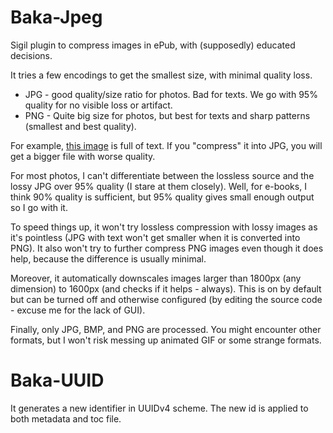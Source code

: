 # Baka-Jpeg

Sigil plugin to compress images in ePub, with (supposedly) educated decisions.

It tries a few encodings to get the smallest size, with minimal quality loss.
- JPG - good quality/size ratio for photos. Bad for texts. We go with 95% quality for no visible loss or artifact.
- PNG - Quite big size for photos, but best for texts and sharp patterns (smallest and best quality). 

For example, [this image](https://i.imgur.com/6GVYJxC.png) is full of text. If you "compress" it into JPG, you will get a bigger file with worse quality.

For most photos, I can't differentiate between the lossless source and the lossy JPG over 95% quality (I stare at them closely). Well, for e-books, I think 90% quality is sufficient, but 95% quality gives small enough output so I go with it.

To speed things up, it won't try lossless compression with lossy images as it's pointless (JPG with text won't get smaller when it is converted into PNG). It also won't try to further compress PNG images even though it does help, because the difference is usually minimal.

Moreover, it automatically downscales images larger than 1800px (any dimension) to 1600px (and checks if it helps - always). This is on by default but can be turned off and otherwise configured (by editing the source code - excuse me for the lack of GUI).

Finally, only JPG, BMP, and PNG are processed. You might encounter other formats, but I won't risk messing up animated GIF or some strange formats.

# Baka-UUID

It generates a new identifier in UUIDv4 scheme. The new id is applied to both metadata and toc file.
